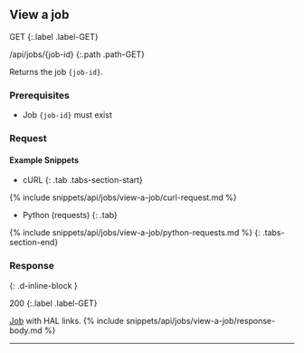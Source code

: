 ## View a job

GET
{:.label .label-GET}

/api/jobs/{job-id}
{:.path .path-GET}

Returns the job `{job-id}`.

### Prerequisites
- Job `{job-id}` must exist

### Request

#### Example Snippets
- cURL
{: .tab .tabs-section-start}

{% include snippets/api/jobs/view-a-job/curl-request.md %}

- Python (requests)
{: .tab}

{% include snippets/api/jobs/view-a-job/python-requests.md %}
{: .tabs-section-end}

### Response
{: .d-inline-block }

200
{:.label .label-GET}

[Job](#job) with HAL links.
{% include snippets/api/jobs/view-a-job/response-body.md %}

---

